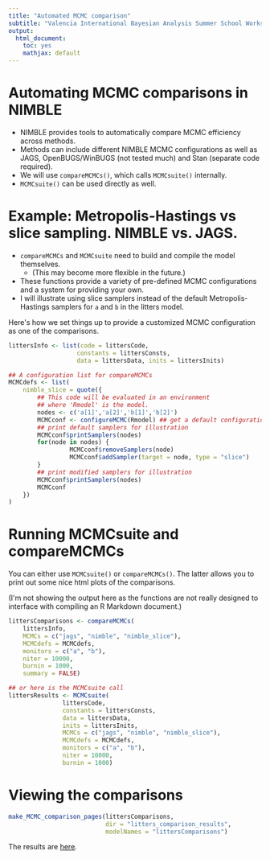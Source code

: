 ```yaml
---
title: "Automated MCMC comparison"
subtitle: "Valencia International Bayesian Analysis Summer School Workshop"
output:
  html_document:
    toc: yes
    mathjax: default
---
```




# Automating MCMC comparisons in NIMBLE

- NIMBLE provides tools to automatically compare MCMC efficiency
across methods.
- Methods can include different NIMBLE MCMC configurations as well as
  JAGS, OpenBUGS/WinBUGS (not tested much) and Stan (separate code
  required).
- We will use `compareMCMCs()`, which calls `MCMCsuite()` internally.
- `MCMCsuite()` can be used directly as well.

# Example: Metropolis-Hastings vs slice sampling. NIMBLE vs. JAGS.

 - `compareMCMCs` and `MCMCsuite` need to build and compile the model themselves.
     - (This may become more flexible in the future.)
 - These functions provide a variety of pre-defined MCMC configurations and a system
for providing your own.
 - I will illustrate using slice samplers instead of the default
Metropolis-Hastings samplers for `a` and `b` in the litters model.



Here's how we set things up to provide a customized MCMC configuration as one of the comparisons.


```r
littersInfo <- list(code = littersCode,
                   constants = littersConsts,
                   data = littersData, inits = littersInits)

## A configuration list for compareMCMCs
MCMCdefs <- list(
    nimble_slice = quote({
        ## This code will be evaluated in an environment
        ## where 'Rmodel' is the model.
        nodes <- c('a[1]','a[2]','b[1]','b[2]')
        MCMCconf <- configureMCMC(Rmodel) ## get a default configuration
        ## print default samplers for illustration
        MCMCconf$printSamplers(nodes)
        for(node in nodes) {
                 MCMCconf$removeSamplers(node)
                 MCMCconf$addSampler(target = node, type = "slice")
        }
        ## print modified samplers for illustration
        MCMCconf$printSamplers(nodes)
        MCMCconf
    })
)
```

# Running MCMCsuite and compareMCMCs

You can either use `MCMCsuite()` or `compareMCMCs()`. The latter allows you to print out some nice html plots of the comparisons.

(I'm not showing the output here as the functions are not really designed to interface with compiling an R Markdown document.)


```r
littersComparisons <- compareMCMCs(
    littersInfo,
    MCMCs = c("jags", "nimble", "nimble_slice"),
    MCMCdefs = MCMCdefs,
    monitors = c("a", "b"),
    niter = 10000,
    burnin = 1000,
    summary = FALSE)

## or here is the MCMCsuite call
littersResults <- MCMCsuite(
               littersCode,
               constants = littersConsts,
               data = littersData,
               inits = littersInits,
               MCMCs = c("jags", "nimble", "nimble_slice"),
               MCMCdefs = MCMCdefs,
               monitors = c("a", "b"),
               niter = 10000,
               burnin = 1000)
```

# Viewing the comparisons


```r
make_MCMC_comparison_pages(littersComparisons,
                           dir = "litters_comparison_results",
                           modelNames = "littersComparisons")
```

The results are [here](litters_comparison_results/littersComparisons.html).

